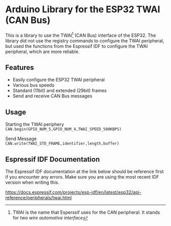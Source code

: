 # Arduino Library for the ESP32 TWAI (CAN Bus)

This is a library to use the TWAI[^1] (CAN Bus) interface of the ESP32. 
The library did not use the registry commands to configure the TWAI peripheral, but used the functions from the Espressif IDF to configure the TWAI peripheral, which are more reliable. 

## Features
* Easily configure the ESP32 TWAI peripheral
* Various bus speeds
* Standard (11bit) and extended (29bit) frames
* Send and receive CAN Bus messages

## Usage
Starting the TWAI periphery<br>
`CAN.begin(GPIO_NUM_5,GPIO_NUM_4,TWAI_SPEED_500KBPS)`

Send Message<br>
`CAN.write(TWAI_STD_FRAME,identifier,length,buffer)`

## Espressif IDF Documentation
The Espressif IDF documentation at the link below should be reference first if you encounter any errors. Make sure you are using the most recent IDF version when writing this. 

https://docs.espressif.com/projects/esp-idf/en/latest/esp32/api-reference/peripherals/twai.html


[^1]: TWAI is the name that Esperssif uses for the CAN peripheral. It stands for *two wire automotive interface*
